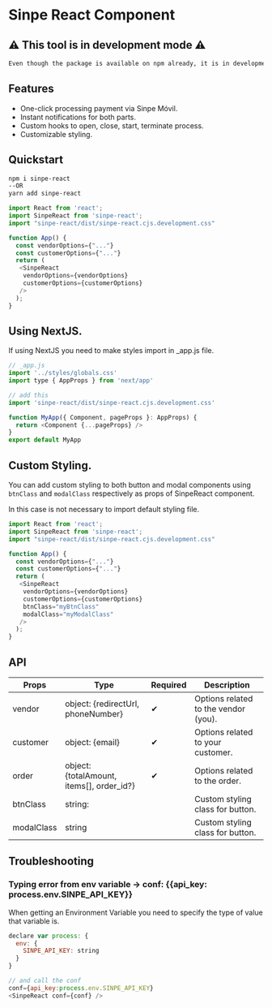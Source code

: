 # Sinpe React Component

## ⚠ This tool is in development mode ⚠

```md
Even though the package is available on npm already, it is in development mode and is not functional.
```

## Features

- One-click processing payment via Sinpe Móvil.
- Instant notifications for both parts.
- Custom hooks to open, close, start, terminate process.
- Customizable styling.

## Quickstart

```bash
npm i sinpe-react
--OR
yarn add sinpe-react
```

```js
import React from 'react';
import SinpeReact from 'sinpe-react';
import "sinpe-react/dist/sinpe-react.cjs.development.css"

function App() {
  const vendorOptions={"..."}
  const customerOptions={"..."}
  return (
   <SinpeReact
    vendorOptions={vendorOptions}
    customerOptions={customerOptions}
   />
  );
}
```

## Using NextJS.

If using NextJS you need to make styles import in \_app.js file.

```js
// _app.js
import '../styles/globals.css'
import type { AppProps } from 'next/app'

// add this
import 'sinpe-react/dist/sinpe-react.cjs.development.css'

function MyApp({ Component, pageProps }: AppProps) {
  return <Component {...pageProps} />
}
export default MyApp
```

## Custom Styling.

You can add custom styling to both button and modal components using `btnClass` and `modalClass` respectively as props of SinpeReact component.

In this case is not necessary to import default styling file.

```js
import React from 'react';
import SinpeReact from 'sinpe-react';
import "sinpe-react/dist/sinpe-react.cjs.development.css"

function App() {
  const vendorOptions={"..."}
  const customerOptions={"..."}
  return (
   <SinpeReact
    vendorOptions={vendorOptions}
    customerOptions={customerOptions}
    btnClass="myBtnClass"
    modalClass="myModalClass"
   />
  );
}
```

## API

| Props      | Type                                      | Required | Description                          |
| ---------- | ----------------------------------------- | -------- | ------------------------------------ |
| vendor     | object: {redirectUrl, phoneNumber}        | ✔        | Options related to the vendor (you). |
| customer   | object: {email}                           | ✔        | Options related to your customer.    |
| order      | object: {totalAmount, items[], order_id?} | ✔        | Options related to the order.        |
| btnClass   | string:                                   |          | Custom styling class for button.     |
| modalClass | string                                    |          | Custom styling class for button.     |

## Troubleshooting

### Typing error from env variable -> conf: {{api_key: process.env.SINPE_API_KEY}}

When getting an Environment Variable you need to specify the type of value that variable is.

```js
declare var process: {
  env: {
    SINPE_API_KEY: string
  }
}

// and call the conf
conf={api_key:process.env.SINPE_API_KEY}
<SinpeReact conf={conf} />
```
